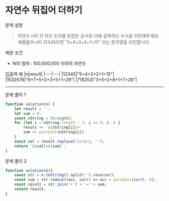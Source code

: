 # 자연수 뒤집어 더하기

문제 설명
> 자연수 n의 각 자리 숫자를 뒤집은 순서로 더해 출력하는 수식을 리턴해주세요.\
예를들어 n이 12345이면 "5+4+3+2+1=15" 라는 문자열을 리턴합니다.

제한 조건
+ N의 범위 : 100,000,000 이하의 자연수

입출력 예
|n|result|
|---|---|
|12345|"5+4+3+2+1=15"|
|1532576|"6+7+5+2+3+5+1=29"|
|718253|"3+5+2+8+1+7=26"|

------------------------

문제 풀이 1
```javascript
function solution(n) {
	let result = '';
	let sum = 0;
	const nString = String(n);
	for (let i = nString.length - 1; i >= 0; i--) {
		result += `${nString[i]}+`
		sum += parseInt(nString[i])
	}
	const val = result.replace(/[+]$/g, '');
	return `${val}=${sum}`;
}
```

문제 풀이 2
```javascript
function solution(n){ 
	const str = n.toString().split('').reverse(); 
	const sum = str.reduce((acc, curr) => acc + parseInt(curr), 0);
	const result = str.join('+') + '=' + sum; 
	return result; 
} 
```